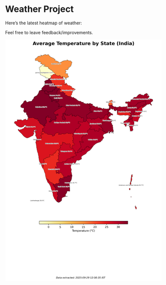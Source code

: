 # Weather Project

Here’s the latest heatmap of weather:

Feel free to leave feedback/improvements.

![India Heatmap](docs/assets/india_heatmap.png?v=DA278D)
